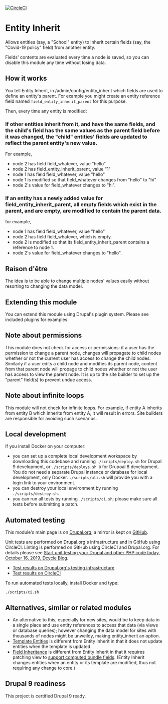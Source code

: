 [![CircleCI](https://circleci.com/gh/dcycle/entity_inherit.svg?style=svg)](https://circleci.com/gh/dcycle/entity_inherit)

Entity Inherit
=====

Allows entities (say, a "School" entity) to inherit certain fields (say, the "Covid-19 policy" field) from another entity.

Fields' contents are evaluated every time a node is saved, so you can disable this module any time without losing data.

How it works
-----

You tell Entity Inherit, in /admin/config/entity_inherit which fields are used to define an entity's parent. For example you might create an entity reference field named `field_entity_inherit_parent` for this purpose.

Then, every time any entity is modified:

### If other entities inherit from it, and have the same fields, and the child's field has the same values as the parent field before it was changed, the "child" entities' fields are updated to reflect the parent entity's new value.

For example,

* node 2 has field field_whatever, value "hello"
* node 2 has field_entity_inherit_parent, value "1"
* node 1 has field field_whatever, value "hello"
* node 1 is modified so that field_whatever changes from "hello" to "hi"
* node 2's value for field_whatever changes to "hi".

### If an entity has a newly added value for field_entity_inherit_parent, all empty fields which exist in the parent, and are empty, are modified to contain the parent data.

for example,

* node 1 has field field_whatever, value "hello"
* node 2 has field field_whatever, which is empty.
* node 2 is modified so that its field_entity_inherit_parent contains a reference to node 1.
* node 2's value for field_whatever changes to "hello".

Raison d'être
-----

The idea is to be able to change multiple nodes' values easily without resorting to changing the data model.

Extending this module
-----

You can extend this module using Drupal's plugin system. Please see included plugins for examples.

Note about permissions
-----

This module does not check for access or permissions: if a user has the permission to change a parent node, changes will propagate to child nodes whether or not the current user has access to change the child nodes. Similarly if a user edits a child node and modifies its parent node, content from that parent node will propage to child nodes whether or not the user has access to view the parent node. It is up to the site builder to set up the "parent" field(s) to prevent undue access.

Note about infinite loops
-----

This module will not check for infinite loops. For example, if entity A inherits from entity B which inherits from entity A, it will result in errors. Site builders are responsible for avoiding such scenarios.

Local development
-----

If you install Docker on your computer:

* you can set up a complete local development workspace by downloading this codebase and running `./scripts/deploy.sh` for Drupal 9 development, or `./scripts/deploys.sh 8` for Drupoal 8 development. You do not need a separate Drupal instance or database for local development, only Docker. `./scripts/uli.sh` will provide you with a login link to your environment.
* you can destroy your local environment by running `./scripts/destroy.sh`.
* you can run all tests by running `./scripts/ci.sh`; please make sure all tests before submitting a patch.

Automated testing
-----

This module's main page is on [Drupal.org](http://drupal.org/project/entity_inherit); a mirror is kept on [GitHub](http://github.com/dcycle/entity_inherit).

Unit tests are performed on Drupal.org's infrastructure and in GitHub using CircleCI. Linting is performed on GitHub using CircleCI and Drupal.org. For details please see  [Start unit testing your Drupal and other PHP code today, October 16, 2019, Dcycle Blog](https://blog.dcycle.com/blog/2019-10-16/unit-testing/).

* [Test results on Drupal.org's testing infrastructure](https://www.drupal.org/project/entity_inherit)
* [Test results on CircleCI](https://circleci.com/gh/dcycle/entity_inherit)

To run automated tests locally, install Docker and type:

    ./scripts/ci.sh

Alternatives, similar or related modules
-----

* An alternative to this, especially for new sites, would be to keep data in a single place and use entity references to access that data (via views or database queries); however changing the data model for sites with thousands of nodes might be unweildy, making entity_inherit an option.
* [Template Entities](https://www.drupal.org/project/template_entities) is different from Entity Inherit in that it does not update entities when the template is updated.
* [Field Inheritance](https://www.drupal.org/project/field_inheritance) is different from Entity Inherit in that it requires patching view to [support computed bundle fields](https://www.drupal.org/project/drupal/issues/2981047). (Entity Inherit changes entities when an entity or its template are modified, thus not requiring any change to core.)


Drupal 9 readiness
-----

This project is certified Drupal 9 ready.
